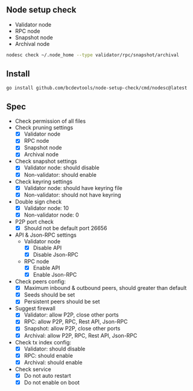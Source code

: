 ## Node setup check
- Validator node
- RPC node
- Snapshot node
- Archival node

```bash
nodesc check ~/.node_home --type validator/rpc/snapshot/archival
```

## Install
```bash
go install github.com/bcdevtools/node-setup-check/cmd/nodesc@latest
```

## Spec
- Check permission of all files
- Check pruning settings
    - [x] Validator node
    - [x] RPC node
    - [x] Snapshot node
    - [x] Archival node
- Check snapshot settings
    - [x] Validator node: should disable
    - [x] Non-validator: should enable
- Check keyring settings
    - [x] Validator node: should have keyring file
    - [x] Non-validator: should not have keyring
- Double sign check
    - [x] Validator node: 10
    - [x] Non-validator node: 0
- P2P port check
    - [x] Should not be default port 26656
- API & Json-RPC settings
    - Validator node
        - [x] Disable API
        - [x] Disable Json-RPC
    - RPC node
        - [x] Enable API
        - [x] Enable Json-RPC
- Check peers config:
    - [x] Maximum inbound & outbound peers, should greater than default
    - [x] Seeds should be set
    - [x] Persistent peers should be set
- Suggest firewall
    - [x] Validator: allow P2P, close other ports
    - [x] RPC: allow P2P, RPC, Rest API, Json-RPC
    - [x] Snapshot: allow P2P, close other ports
    - [x] Archival: allow P2P, RPC, Rest API, Json-RPC
- Check tx index config:
    - [x] Validator: should disable
    - [x] RPC: should enable
    - [x] Archival: should enable
- Check service
    - [x] Do not auto restart
    - [x] Do not enable on boot